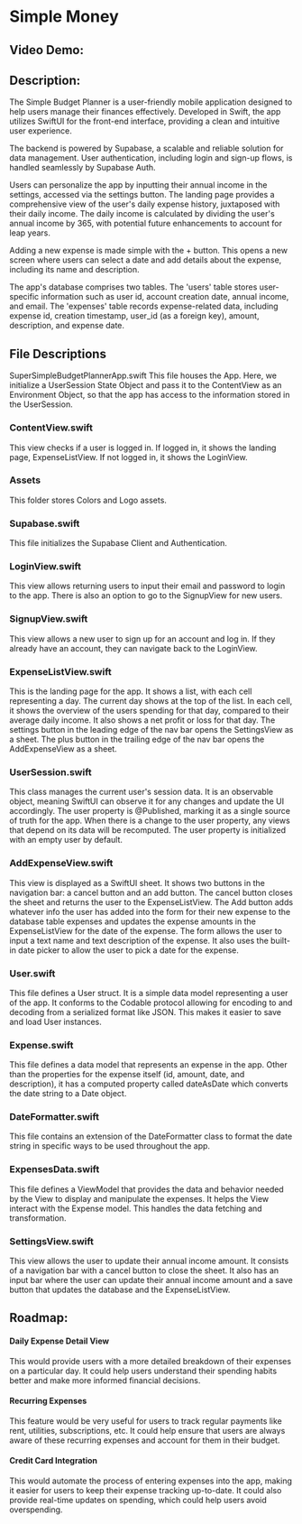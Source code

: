 # Simple Money
## Video Demo:  [<URL HERE>](https://youtu.be/JPBNKzk2Pvs)
## Description:
The Simple Budget Planner is a user-friendly mobile application designed to help users manage their finances effectively. Developed in Swift, the app utilizes SwiftUI for the front-end interface, providing a clean and intuitive user experience.

The backend is powered by Supabase, a scalable and reliable solution for data management. User authentication, including login and sign-up flows, is handled seamlessly by Supabase Auth.

Users can personalize the app by inputting their annual income in the settings, accessed via the settings button. The landing page provides a comprehensive view of the user's daily expense history, juxtaposed with their daily income. The daily income is calculated by dividing the user's annual income by 365, with potential future enhancements to account for leap years.

Adding a new expense is made simple with the + button. This opens a new screen where users can select a date and add details about the expense, including its name and description.

The app's database comprises two tables. The 'users' table stores user-specific information such as user id, account creation date, annual income, and email. The 'expenses' table records expense-related data, including expense id, creation timestamp, user_id (as a foreign key), amount, description, and expense date.

## File Descriptions
SuperSimpleBudgetPlannerApp.swift
This file houses the App. Here, we initialize a UserSession State Object and pass it to the ContentView as an Environment Object, so that the app has access to the information stored in the UserSession.

### ContentView.swift
This view checks if a user is logged in. If logged in, it shows the landing page, ExpenseListView. If not logged in, it shows the LoginView.

### Assets
This folder stores Colors and Logo assets.

### Supabase.swift
This file initializes the Supabase Client and Authentication.

### LoginView.swift
This view allows returning users to input their email and password to login to the app. There is also an option to go to the SignupView for new users.

### SignupView.swift
This view allows a new user to sign up for an account and log in. If they already have an account, they can navigate back to the LoginView.

### ExpenseListView.swift
This is the landing page for the app. It shows a list, with each cell representing a day. The current day shows at the top of the list. In each cell, it shows the overview of the users spending for that day, compared to their average daily income. It also shows a net profit or loss for that day. The settings button in the leading edge of the nav bar opens the SettingsView as a sheet. The plus button in the trailing edge of the nav bar opens the AddExpenseView as a sheet.

### UserSession.swift
This class manages the current user's session data. It is an observable object, meaning SwiftUI can observe it for any changes and update the UI accordingly. The user property is @Published, marking it as a single source of truth for the app. When there is a change to the user property, any views that depend on its data will be recomputed. The user property is initialized with an empty user by default.

### AddExpenseView.swift
This view is displayed as a SwiftUI sheet. It shows two buttons in the navigation bar: a cancel button and an add button. The cancel button closes the sheet and returns the user to the ExpenseListView. The Add button adds whatever info the user has added into the form for their new expense to the database table expenses and updates the expense amounts in the ExpenseListView for the date of the expense. The form allows the user to input a text name and text description of the expense. It also uses the built-in date picker to allow the user to pick a date for the expense.

### User.swift
This file defines a User struct. It is a simple data model representing a user of the app. It conforms to the Codable protocol allowing for encoding to and decoding from a serialized format like JSON. This makes it easier to save and load User instances.

### Expense.swift
This file defines a data model that represents an expense in the app. Other than the properties for the expense itself (id, amount, date, and description), it has a computed property called dateAsDate which converts the date string to a Date object.

### DateFormatter.swift
This file contains an extension of the DateFormatter class to format the date string in specific ways to be used throughout the app.

### ExpensesData.swift
This file defines a ViewModel that provides the data and behavior needed by the View to display and manipulate the expenses. It helps the View interact with the Expense model. This handles the data fetching and transformation.

### SettingsView.swift
This view allows the user to update their annual income amount. It consists of a navigation bar with a cancel button to close the sheet. It also has an input bar where the user can update their annual income amount and a save button that updates the database and the ExpenseListView.

## Roadmap:

#### Daily Expense Detail View
This would provide users with a more detailed breakdown of their expenses on a particular day. It could help users understand their spending habits better and make more informed financial decisions.

#### Recurring Expenses
This feature would be very useful for users to track regular payments like rent, utilities, subscriptions, etc. It could help ensure that users are always aware of these recurring expenses and account for them in their budget.

#### Credit Card Integration
This would automate the process of entering expenses into the app, making it easier for users to keep their expense tracking up-to-date. It could also provide real-time updates on spending, which could help users avoid overspending.
